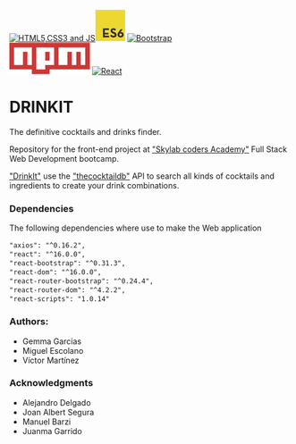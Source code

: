 [![HTML5,CSS3 and JS](https://github.com/FransLopez/logo-images/blob/master/logos/html5-css3-js.png)](http://www.w3.org/)[![ES6](https://github.com/MarioTerron/logo-images/blob/master/logos/es6.png)](http://www.ecma-international.org/ecma-262/6.0/) 
[![Bootstrap](https://github.com/FransLopez/logo-images/blob/master/logos/bootstrap.png)](http://getbootstrap.com/)  
[![npm](https://github.com/MarioTerron/logo-images/blob/master/logos/npm.png)](https://www.npmjs.com/)
[![React](https://github.com/FransLopez/logo-images/blob/master/logos/react.png)](https://facebook.github.io/react/)

# DRINKIT

The definitive cocktails and drinks finder.

Repository for the front-end project at ["Skylab coders Academy"](http://www.skylabcoders.com/es) Full Stack Web Development bootcamp.

["DrinkIt"](http://drinkit.surge.sh/) use the ["thecocktaildb"](http://www.thecocktaildb.com/api.php) API  to search all kinds of cocktails and ingredients to create your drink combinations.


### Dependencies

The following dependencies where use to make the Web application

    "axios": "^0.16.2",
    "react": "^16.0.0",
    "react-bootstrap": "^0.31.3",
    "react-dom": "^16.0.0",
    "react-router-bootstrap": "^0.24.4",
    "react-router-dom": "^4.2.2",
    "react-scripts": "1.0.14"

### Authors:

- Gemma Garcias
- Miguel Escolano
- Víctor Martínez

### Acknowledgments

- Alejandro Delgado
- Joan Albert Segura
- Manuel Barzi
- Juanma Garrido




